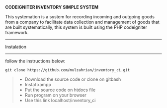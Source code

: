 **CODEIGNITER INVENTORY SIMPLE SYSTEM**

This systemation is a system for recording incoming and outgoing goods from a company to facilitate data collection and management of goods that are built systematically, this system is built using the PHP codeigniter framework.


*******************
Instalation
*******************
follow the instructions below:

```
git clone https://github.com/mulzahrian/inventory_ci.git
```

> - Download the source code or clone on gitbash
> - Instal xampp
> - Put the source code on htdocs file
> - Run program on your browser
> - Use this link localhost/inventory_ci


